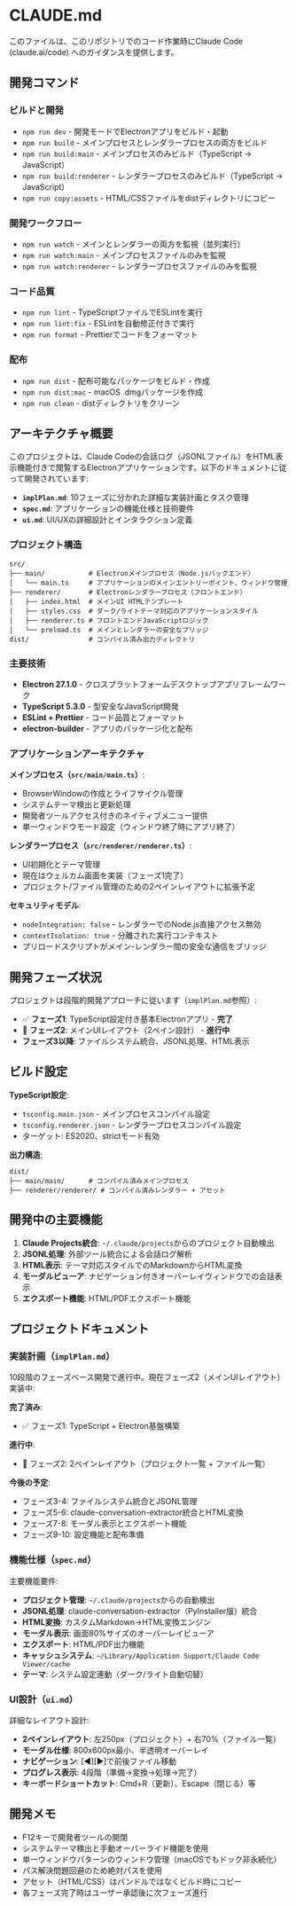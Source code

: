 # CLAUDE.md

このファイルは、このリポジトリでのコード作業時にClaude Code (claude.ai/code) へのガイダンスを提供します。

## 開発コマンド

### ビルドと開発
- `npm run dev` - 開発モードでElectronアプリをビルド・起動
- `npm run build` - メインプロセスとレンダラープロセスの両方をビルド
- `npm run build:main` - メインプロセスのみビルド（TypeScript → JavaScript）
- `npm run build:renderer` - レンダラープロセスのみビルド（TypeScript → JavaScript）
- `npm run copy:assets` - HTML/CSSファイルをdistディレクトリにコピー

### 開発ワークフロー
- `npm run watch` - メインとレンダラーの両方を監視（並列実行）
- `npm run watch:main` - メインプロセスファイルのみを監視
- `npm run watch:renderer` - レンダラープロセスファイルのみを監視

### コード品質
- `npm run lint` - TypeScriptファイルでESLintを実行
- `npm run lint:fix` - ESLintを自動修正付きで実行
- `npm run format` - Prettierでコードをフォーマット

### 配布
- `npm run dist` - 配布可能なパッケージをビルド・作成
- `npm run dist:mac` - macOS .dmgパッケージを作成
- `npm run clean` - distディレクトリをクリーン

## アーキテクチャ概要

このプロジェクトは、Claude Codeの会話ログ（JSONLファイル）をHTML表示機能付きで閲覧するElectronアプリケーションです。以下のドキュメントに従って開発されています:

- **`implPlan.md`**: 10フェーズに分かれた詳細な実装計画とタスク管理
- **`spec.md`**: アプリケーションの機能仕様と技術要件
- **`ui.md`**: UI/UXの詳細設計とインタラクション定義

### プロジェクト構造
```
src/
├── main/           # Electronメインプロセス（Node.jsバックエンド）
│   └── main.ts     # アプリケーションのメインエントリーポイント、ウィンドウ管理
├── renderer/       # Electronレンダラープロセス（フロントエンド）
│   ├── index.html  # メインUI HTMLテンプレート
│   ├── styles.css  # ダーク/ライトテーマ対応のアプリケーションスタイル
│   ├── renderer.ts # フロントエンドJavaScriptロジック
│   └── preload.ts  # メインとレンダラーの安全なブリッジ
dist/               # コンパイル済み出力ディレクトリ
```

### 主要技術
- **Electron 27.1.0** - クロスプラットフォームデスクトップアプリフレームワーク
- **TypeScript 5.3.0** - 型安全なJavaScript開発
- **ESLint + Prettier** - コード品質とフォーマット
- **electron-builder** - アプリのパッケージ化と配布

### アプリケーションアーキテクチャ

**メインプロセス（`src/main/main.ts`）**:
- BrowserWindowの作成とライフサイクル管理
- システムテーマ検出と更新処理
- 開発者ツールアクセス付きのネイティブメニュー提供
- 単一ウィンドウモード設定（ウィンドウ終了時にアプリ終了）

**レンダラープロセス（`src/renderer/renderer.ts`）**:
- UI初期化とテーマ管理
- 現在はウェルカム画面を実装（フェーズ1完了）
- プロジェクト/ファイル管理のための2ペインレイアウトに拡張予定

**セキュリティモデル**:
- `nodeIntegration: false` - レンダラーでのNode.js直接アクセス無効
- `contextIsolation: true` - 分離された実行コンテキスト
- プリロードスクリプトがメイン-レンダラー間の安全な通信をブリッジ

## 開発フェーズ状況

プロジェクトは段階的開発アプローチに従います（`implPlan.md`参照）:
- ✅ **フェーズ1**: TypeScript設定付き基本Electronアプリ - **完了**
- 🚀 **フェーズ2**: メインUIレイアウト（2ペイン設計） - **進行中**
- **フェーズ3以降**: ファイルシステム統合、JSONL処理、HTML表示

## ビルド設定

**TypeScript設定**:
- `tsconfig.main.json` - メインプロセスコンパイル設定
- `tsconfig.renderer.json` - レンダラープロセスコンパイル設定
- ターゲット: ES2020、strictモード有効

**出力構造**:
```
dist/
├── main/main/      # コンパイル済みメインプロセス
├── renderer/renderer/ # コンパイル済みレンダラー + アセット
```

## 開発中の主要機能

1. **Claude Projects統合**: `~/.claude/projects`からのプロジェクト自動検出
2. **JSONL処理**: 外部ツール統合による会話ログ解析
3. **HTML表示**: テーマ対応スタイルでのMarkdownからHTML変換
4. **モーダルビューア**: ナビゲーション付きオーバーレイウィンドウでの会話表示
5. **エクスポート機能**: HTML/PDFエクスポート機能

## プロジェクトドキュメント

### 実装計画（`implPlan.md`）
10段階のフェーズベース開発で進行中。現在フェーズ2（メインUIレイアウト）実装中:

**完了済み**:
- ✅ フェーズ1: TypeScript + Electron基盤構築

**進行中**:
- 🚀 フェーズ2: 2ペインレイアウト（プロジェクト一覧 + ファイル一覧）

**今後の予定**:
- フェーズ3-4: ファイルシステム統合とJSONL管理
- フェーズ5-6: claude-conversation-extractor統合とHTML変換
- フェーズ7-8: モーダル表示とエクスポート機能
- フェーズ9-10: 設定機能と配布準備

### 機能仕様（`spec.md`）
主要機能要件:
- **プロジェクト管理**: `~/.claude/projects`からの自動検出
- **JSONL処理**: claude-conversation-extractor（PyInstaller版）統合
- **HTML変換**: カスタムMarkdown→HTML変換エンジン
- **モーダル表示**: 画面80%サイズのオーバーレイビューア
- **エクスポート**: HTML/PDF出力機能
- **キャッシュシステム**: `~/Library/Application Support/Claude Code Viewer/cache`
- **テーマ**: システム設定連動（ダーク/ライト自動切替）

### UI設計（`ui.md`）
詳細なレイアウト設計:
- **2ペインレイアウト**: 左250px（プロジェクト）+ 右70%（ファイル一覧）
- **モーダル仕様**: 800x600px最小、半透明オーバーレイ
- **ナビゲーション**: [◀][▶]で前後ファイル移動
- **プログレス表示**: 4段階（準備→変換→処理→完了）
- **キーボードショートカット**: Cmd+R（更新）、Escape（閉じる）等

## 開発メモ

- F12キーで開発者ツールの開閉
- システムテーマ検出と手動オーバーライド機能を使用
- 単一ウィンドウパターンのウィンドウ管理（macOSでもドック非永続化）
- パス解決問題回避のため絶対パスを使用
- アセット（HTML/CSS）はバンドルではなくビルド時にコピー
- 各フェーズ完了時はユーザー承認後に次フェーズ進行